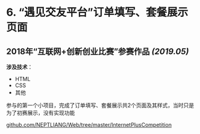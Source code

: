 # 6. “遇见交友平台”订单填写、套餐展示页面
## 2018年“互联网+创新创业比赛”参赛作品 _(2019.05)_

**涉及技术**：
* HTML
* CSS
* 其他

参与的第一个小项目，完成了订单填写、套餐展示共2个页面及其样式，当时只是为了初赛展示，没有实现功能

[github.com/NEPTLIANG/Web/tree/master/InternetPlusCompetition](https://github.com/NEPTLIANG/Web/tree/master/InternetPlusCompetition)